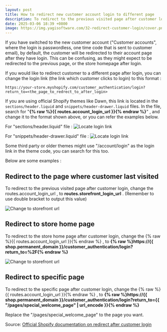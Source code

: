 ```yaml
---
layout: post
title: How to redirect new customer account login to different page
description: To redirect to the previous visited page after customer login, change the routes.account_login_url , to routes.storefront_login_url.
date: 2025-03-06 18:39 +0800
image: https://img.yagisoftware.com/32-redirect-customer-login/cover.png
---
```


If you have switched to the new customer account ("Customer accounts", where the login is passwordless, one time code that is sent to customer email), by default, the customer will be redirected to their account page after they have login. This can be confusing, as they might expect to be redirected to the previous page, or the store homepage after login.

If you would like to redirect customer to a different page after login, you can change the login link (the link which customer clicks to login) to this format : 

`https://your-store.myshopify.com/customer_authentication/login?return_to=<the_page_to_redrect_to_after_login>`


If you are using official Shopify themes like Dawn, this link is located in the `sections/header.liquid`  and `snippets/header-drawer.liquid` files. In the file, search for "**{% raw %}{{ routes.account_login_url }}{% endraw %}**" , and change it to the format shown above, or you can refer the examples below.


For "sections/header.liquid" file : 
![Locate login link](https://img.yagisoftware.com/32-redirect-customer-login/1_routes.png)


For "snippets/header-drawer.liquid" file :
![Locate login link](https://img.yagisoftware.com/32-redirect-customer-login/1a_routes_mobile.png)


Some third party or older themes might use "/account/login" as the login link in the theme code, you can search for this too.



Below are some examples : 

## Redirect to the page where customer last visited

To redirect to the previous visited page after customer login, change the routes.account_login_url , to **routes.storefront_login_url** . (Remember to use double bracket to output this value)

![Change to storefront url](https://img.yagisoftware.com/32-redirect-customer-login/storefront_url.gif)

## Redirect to store home page

To redirect to the store home page after customer login, change the {% raw %}{{ routes.account_login_url }}{% endraw %} , to **{% raw %}https://{{ shop.permanent_domain }}/customer_authentication/login?return_to=%2F{% endraw %}**

![Change to storefront url](https://img.yagisoftware.com/32-redirect-customer-login/homepage_url.gif)


## Redirect to specific page

To redirect to the specific page after customer login, change the {% raw %}{{ routes.account_login_url }}{% endraw %} , to **{% raw %}https://{{ shop.permanent_domain }}/customer_authentication/login?return_to={{ "/pages/special_welcome_page" &#124; url_encode }}{% endraw %}**

Replace the "/pages/special_welcome_page" to the page you want.


Source: 
[Official Shopify documentation on redirect after customer login](https://shopify.dev/docs/storefronts/themes/login#direct-customers-back-to-another-page-on-the-online-store)
